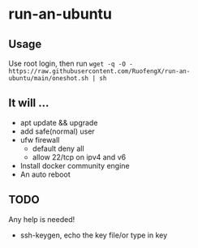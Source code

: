 # run-an-ubuntu  
## Usage  
Use root login, then run `wget -q -O - https://raw.githubusercontent.com/RuofengX/run-an-ubuntu/main/oneshot.sh | sh`

## It will ...
- apt update && upgrade
- add safe(normal) user
- ufw firewall  
  - default deny all
  - allow 22/tcp on ipv4 and v6  
- Install docker community engine
- An auto reboot  
## TODO  
Any help is needed!
- ssh-keygen, echo the key file/or type in key
